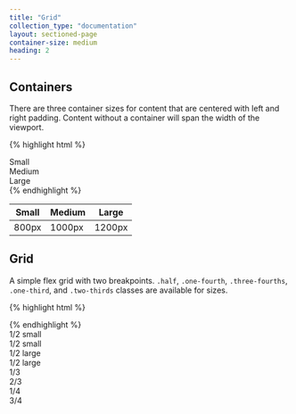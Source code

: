 ```yaml
---
title: "Grid"
collection_type: "documentation"
layout: sectioned-page
container-size: medium
heading: 2
---
```


## Containers

There are three container sizes for content that are centered with left and right padding. Content without a container will span the width of the viewport.

{% highlight html %}
<div class="small-container">Small</div>
<div class="medium-container">Medium</div>
<div class="container">Large</div>
{% endhighlight %}

<table>
  <thead>
    <tr>
      <th>Small</th>
      <th>Medium</th>
      <th>Large</th>
    </tr>
  </thead>
  <tbody>
    <tr>
      <td>800px</td>
      <td>1000px</td>
      <td>1200px</td>
    </tr>
  </tbody>
</table>

## Grid
A simple flex grid with two breakpoints. <code>.half</code>, <code>.one-fourth</code>, <code>.three-fourths</code>, <code>.one-third</code>, and <code>.two-thirds</code> classes are available for sizes.

{% highlight html %}
<div class="flex-row">
  <div class="flex-small"></div>
  <div class="flex-small"></div>
</div>
<div class="flex-row">
  <div class="flex-large"></div>
  <div class="flex-large"></div>
</div>
{% endhighlight %}

<div class="flex-row">
  <div class="flex-small example">1/2 small</div>
  <div class="flex-small example">1/2 small</div>
</div>
<div class="flex-row">
  <div class="flex-large example">1/2 large</div>
  <div class="flex-large example">1/2 large</div>
</div>
<div class="flex-row">
  <div class="flex-small example one-third">1/3</div>
  <div class="flex-small example">2/3</div>
</div>
<div class="flex-row">
  <div class="flex-small example one-fourth">1/4</div>
  <div class="flex-small example">3/4</div>
</div>
